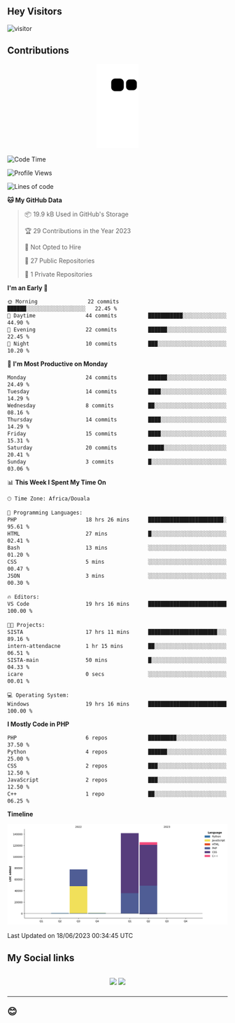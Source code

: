 ## Hey Visitors
![visitor](https://profile-counter.glitch.me/Fotsingboris/count.svg)

## Contributions
<p align="center">
  <img src="https://raw.githubusercontent.com/Fotsingboris/Fotsingboris/output/github-contribution-grid-snake.svg" />
</p>

<!--START_SECTION:waka-->
![Code Time](http://img.shields.io/badge/Code%20Time-296%20hrs%2012%20mins-blue)

![Profile Views](http://img.shields.io/badge/Profile%20Views-7-blue)

![Lines of code](https://img.shields.io/badge/From%20Hello%20World%20I%27ve%20Written-346.0%20thousand%20lines%20of%20code-blue)

**🐱 My GitHub Data** 

> 📦 19.9 kB Used in GitHub's Storage 
 > 
> 🏆 29 Contributions in the Year 2023
 > 
> 🚫 Not Opted to Hire
 > 
> 📜 27 Public Repositories 
 > 
> 🔑 1 Private Repositories 
 > 
**I'm an Early 🐤** 

```text
🌞 Morning                22 commits          ██████░░░░░░░░░░░░░░░░░░░   22.45 % 
🌆 Daytime                44 commits          ███████████░░░░░░░░░░░░░░   44.90 % 
🌃 Evening                22 commits          ██████░░░░░░░░░░░░░░░░░░░   22.45 % 
🌙 Night                  10 commits          ███░░░░░░░░░░░░░░░░░░░░░░   10.20 % 
```
📅 **I'm Most Productive on Monday** 

```text
Monday                   24 commits          ██████░░░░░░░░░░░░░░░░░░░   24.49 % 
Tuesday                  14 commits          ████░░░░░░░░░░░░░░░░░░░░░   14.29 % 
Wednesday                8 commits           ██░░░░░░░░░░░░░░░░░░░░░░░   08.16 % 
Thursday                 14 commits          ████░░░░░░░░░░░░░░░░░░░░░   14.29 % 
Friday                   15 commits          ████░░░░░░░░░░░░░░░░░░░░░   15.31 % 
Saturday                 20 commits          █████░░░░░░░░░░░░░░░░░░░░   20.41 % 
Sunday                   3 commits           █░░░░░░░░░░░░░░░░░░░░░░░░   03.06 % 
```


📊 **This Week I Spent My Time On** 

```text
🕑︎ Time Zone: Africa/Douala

💬 Programming Languages: 
PHP                      18 hrs 26 mins      ████████████████████████░   95.61 % 
HTML                     27 mins             █░░░░░░░░░░░░░░░░░░░░░░░░   02.41 % 
Bash                     13 mins             ░░░░░░░░░░░░░░░░░░░░░░░░░   01.20 % 
CSS                      5 mins              ░░░░░░░░░░░░░░░░░░░░░░░░░   00.47 % 
JSON                     3 mins              ░░░░░░░░░░░░░░░░░░░░░░░░░   00.30 % 

🔥 Editors: 
VS Code                  19 hrs 16 mins      █████████████████████████   100.00 % 

🐱‍💻 Projects: 
SISTA                    17 hrs 11 mins      ██████████████████████░░░   89.16 % 
intern-attendacne        1 hr 15 mins        ██░░░░░░░░░░░░░░░░░░░░░░░   06.51 % 
SISTA-main               50 mins             █░░░░░░░░░░░░░░░░░░░░░░░░   04.33 % 
icare                    0 secs              ░░░░░░░░░░░░░░░░░░░░░░░░░   00.01 % 

💻 Operating System: 
Windows                  19 hrs 16 mins      █████████████████████████   100.00 % 
```

**I Mostly Code in PHP** 

```text
PHP                      6 repos             █████████░░░░░░░░░░░░░░░░   37.50 % 
Python                   4 repos             ██████░░░░░░░░░░░░░░░░░░░   25.00 % 
CSS                      2 repos             ███░░░░░░░░░░░░░░░░░░░░░░   12.50 % 
JavaScript               2 repos             ███░░░░░░░░░░░░░░░░░░░░░░   12.50 % 
C++                      1 repo              ██░░░░░░░░░░░░░░░░░░░░░░░   06.25 % 
```



**Timeline**

![Lines of Code chart](https://raw.githubusercontent.com/Fotsingboris/Fotsingboris/main/assets/bar_graph.png)


 Last Updated on 18/06/2023 00:34:45 UTC
<!--END_SECTION:waka-->

<h2>My Social links <h2>
<p align="center">
   <a href="https://linkedin.com/in/Fotsingboris-Mathieu"><img src="https://img.shields.io/badge/linkedin-%230077B5.svg?style=for-the-badge&logo=linkedin&logoColor=white"></a>
   <a href="https://instagram.com/Fotsingboris"><img src="https://img.shields.io/badge/instagram-%23E4405F.svg?style=for-the-badge&logo=Instagram&logoColor=white"></a>
  </p>
<hr>
😊
